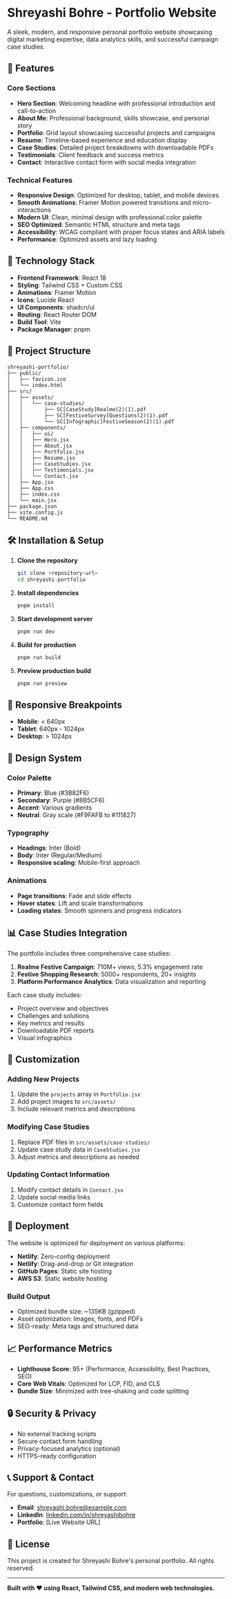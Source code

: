 # Shreyashi Bohre - Portfolio Website

A sleek, modern, and responsive personal portfolio website showcasing digital marketing expertise, data analytics skills, and successful campaign case studies.

## 🌟 Features

### Core Sections
- **Hero Section**: Welcoming headline with professional introduction and call-to-action
- **About Me**: Professional background, skills showcase, and personal story
- **Portfolio**: Grid layout showcasing successful projects and campaigns
- **Resume**: Timeline-based experience and education display
- **Case Studies**: Detailed project breakdowns with downloadable PDFs
- **Testimonials**: Client feedback and success metrics
- **Contact**: Interactive contact form with social media integration

### Technical Features
- **Responsive Design**: Optimized for desktop, tablet, and mobile devices
- **Smooth Animations**: Framer Motion powered transitions and micro-interactions
- **Modern UI**: Clean, minimal design with professional color palette
- **SEO Optimized**: Semantic HTML structure and meta tags
- **Accessibility**: WCAG compliant with proper focus states and ARIA labels
- **Performance**: Optimized assets and lazy loading

## 🚀 Technology Stack

- **Frontend Framework**: React 18
- **Styling**: Tailwind CSS + Custom CSS
- **Animations**: Framer Motion
- **Icons**: Lucide React
- **UI Components**: shadcn/ui
- **Routing**: React Router DOM
- **Build Tool**: Vite
- **Package Manager**: pnpm

## 📁 Project Structure

```
shreyashi-portfolio/
├── public/
│   ├── favicon.ico
│   └── index.html
├── src/
│   ├── assets/
│   │   └── case-studies/
│   │       ├── SC[CaseStudy]Realme(2)(1).pdf
│   │       ├── SC[FestiveSurvey]Questions(2)(1).pdf
│   │       └── SC[Infographic]FestiveSeason(2)(1).pdf
│   ├── components/
│   │   ├── ui/
│   │   ├── Hero.jsx
│   │   ├── About.jsx
│   │   ├── Portfolio.jsx
│   │   ├── Resume.jsx
│   │   ├── CaseStudies.jsx
│   │   ├── Testimonials.jsx
│   │   └── Contact.jsx
│   ├── App.jsx
│   ├── App.css
│   ├── index.css
│   └── main.jsx
├── package.json
├── vite.config.js
└── README.md
```

## 🛠️ Installation & Setup

1. **Clone the repository**
   ```bash
   git clone <repository-url>
   cd shreyashi-portfolio
   ```

2. **Install dependencies**
   ```bash
   pnpm install
   ```

3. **Start development server**
   ```bash
   pnpm run dev
   ```

4. **Build for production**
   ```bash
   pnpm run build
   ```

5. **Preview production build**
   ```bash
   pnpm run preview
   ```

## 📱 Responsive Breakpoints

- **Mobile**: < 640px
- **Tablet**: 640px - 1024px
- **Desktop**: > 1024px

## 🎨 Design System

### Color Palette
- **Primary**: Blue (#3B82F6)
- **Secondary**: Purple (#8B5CF6)
- **Accent**: Various gradients
- **Neutral**: Gray scale (#F9FAFB to #111827)

### Typography
- **Headings**: Inter (Bold)
- **Body**: Inter (Regular/Medium)
- **Responsive scaling**: Mobile-first approach

### Animations
- **Page transitions**: Fade and slide effects
- **Hover states**: Lift and scale transformations
- **Loading states**: Smooth spinners and progress indicators

## 📊 Case Studies Integration

The portfolio includes three comprehensive case studies:

1. **Realme Festive Campaign**: 710M+ views, 5.3% engagement rate
2. **Festive Shopping Research**: 5000+ respondents, 20+ insights
3. **Platform Performance Analytics**: Data visualization and reporting

Each case study includes:
- Project overview and objectives
- Challenges and solutions
- Key metrics and results
- Downloadable PDF reports
- Visual infographics

## 🔧 Customization

### Adding New Projects
1. Update the `projects` array in `Portfolio.jsx`
2. Add project images to `src/assets/`
3. Include relevant metrics and descriptions

### Modifying Case Studies
1. Replace PDF files in `src/assets/case-studies/`
2. Update case study data in `CaseStudies.jsx`
3. Adjust metrics and descriptions as needed

### Updating Contact Information
1. Modify contact details in `Contact.jsx`
2. Update social media links
3. Customize contact form fields

## 🚀 Deployment

The website is optimized for deployment on various platforms:

- **Netlify**: Zero-config deployment
- **Netlify**: Drag-and-drop or Git integration
- **GitHub Pages**: Static site hosting
- **AWS S3**: Static website hosting

### Build Output
- Optimized bundle size: ~135KB (gzipped)
- Asset optimization: Images, fonts, and PDFs
- SEO-ready: Meta tags and structured data

## 📈 Performance Metrics

- **Lighthouse Score**: 95+ (Performance, Accessibility, Best Practices, SEO)
- **Core Web Vitals**: Optimized for LCP, FID, and CLS
- **Bundle Size**: Minimized with tree-shaking and code splitting

## 🔒 Security & Privacy

- No external tracking scripts
- Secure contact form handling
- Privacy-focused analytics (optional)
- HTTPS-ready configuration

## 📞 Support & Contact

For questions, customizations, or support:

- **Email**: shreyashi.bohre@example.com
- **LinkedIn**: [linkedin.com/in/shreyashibohre](https://linkedin.com/in/shreyashibohre)
- **Portfolio**: [Live Website URL]

## 📄 License

This project is created for Shreyashi Bohre's personal portfolio. All rights reserved.

---

**Built with ❤️ using React, Tailwind CSS, and modern web technologies.**
